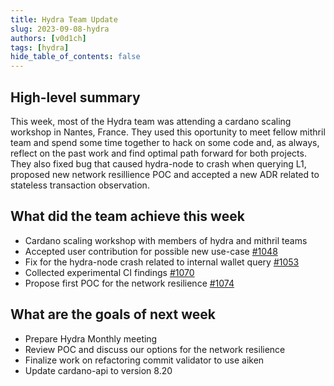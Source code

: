 ```yaml
---
title: Hydra Team Update
slug: 2023-09-08-hydra
authors: [v0d1ch]
tags: [hydra]
hide_table_of_contents: false
---
```


## High-level summary

This week, most of the Hydra team was attending a cardano scaling workshop in
Nantes, France. They used this oportunity to meet fellow mithril team and spend
some time together to hack on some code and, as always, reflect on the past
work and find optimal path forward for both projects. They also fixed bug that
caused hydra-node to crash when querying L1, proposed new network resillience
POC and accepted a new ADR related to stateless transaction observation.

## What did the team achieve this week

- Cardano scaling workshop with members of hydra and mithril teams 
- Accepted user contribution for possible new use-case [#1048](https://github.com/input-output-hk/hydra/pull/1048)
- Fix for the hydra-node crash related to internal wallet query [#1053](https://github.com/input-output-hk/hydra/pull/1053)
- Collected experimental CI findings [#1070](https://github.com/input-output-hk/hydra/pull/1070)
- Propose first POC for the network resilience [#1074](https://github.com/input-output-hk/hydra/pull/1074)

## What are the goals of next week

- Prepare Hydra Monthly meeting
- Review POC and discuss our options for the network resilience
- Finalize work on refactoring commit validator to use aiken
- Update cardano-api to version 8.20
